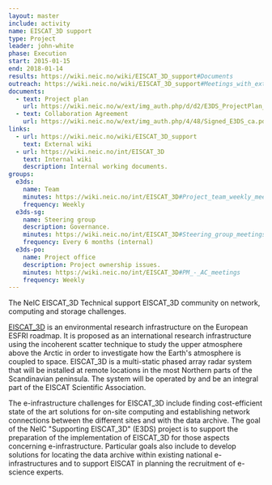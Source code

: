 ```yaml
---
layout: master
include: activity
name: EISCAT_3D support
type: Project
leader: john-white
phase: Execution
start: 2015-01-15
end: 2018-01-14
results: https://wiki.neic.no/wiki/EISCAT_3D_support#Documents
outreach: https://wiki.neic.no/wiki/EISCAT_3D_support#Meetings_with_external_projects
documents:
  - text: Project plan
    url: https://wiki.neic.no/w/ext/img_auth.php/d/d2/E3DS_ProjectPlan_20_03_2017.pdf
  - text: Collaboration Agreement
    url: https://wiki.neic.no/w/ext/img_auth.php/4/48/Signed_E3DS_ca.pdf
links:
  - url: https://wiki.neic.no/wiki/EISCAT_3D_support
    text: External wiki
  - url: https://wiki.neic.no/int/EISCAT_3D
    text: Internal wiki
    description: Internal working documents.
groups:
  e3ds:
    name: Team
    minutes: https://wiki.neic.no/int/EISCAT_3D#Project_team_weekly_meetings
    frequency: Weekly
  e3ds-sg:
    name: Steering group
    description: Governance.
    minutes: https://wiki.neic.no/int/EISCAT_3D#Steering_group_meetings
    frequency: Every 6 months (internal)
  e3ds-po:
    name: Project office
    description: Project ownership issues.
    minutes: https://wiki.neic.no/int/EISCAT_3D#PM_-_AC_meetings
    frequency: Weekly
---
```


The NeIC EISCAT_3D Technical support EISCAT_3D community on network, computing
and storage challenges.

[EISCAT_3D](https://eiscat3d.se) is an environmental research infrastructure on
the European ESFRI roadmap. It is proposed as an international research
infrastructure using the incoherent scatter technique to study the upper
atmosphere above the Arctic in order to investigate how the Earth's atmosphere
is coupled to space. EISCAT_3D is a multi-static phased array radar system that
will be installed at remote locations in the most Northern parts of the
Scandinavian peninsula. The system will be operated by and be an integral part
of the EISCAT Scientific Association.

The e-infrastructure challenges for EISCAT_3D include finding cost-efficient
state of the art solutions for on-site computing and establishing network
connections between the different sites and with the data archive. The goal of
the NeIC "Supporting EISCAT_3D" (E3DS) project is to support the preparation of
the implementation of EISCAT_3D for those aspects concerning e-infrastructure.
Particular goals also include to develop solutions for locating the data archive
within existing national e-infrastructures and to support EISCAT in planning the
recruitment of e-science experts.

